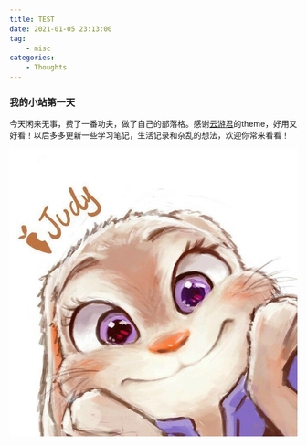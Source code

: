 ```yaml
---
title: TEST
date: 2021-01-05 23:13:00
tag: 
    - misc
categories:
    - Thoughts
---
```


### 我的小站第一天

今天闲来无事，费了一番功夫，做了自己的部落格。感谢[云游君](https://www.yunyoujun.cn/)的theme，好用又好看！以后多多更新一些学习笔记，生活记录和杂乱的想法，欢迎你常来看看！

![judy in zootopia!](/images/judy.jpg "judy in zootopia")
